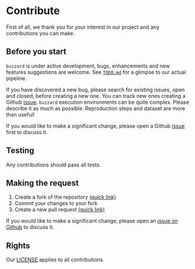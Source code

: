 # Contribute

First of all, we thank you for your interest in our project and any contributions you can make.

## Before you start

`buzzard` is under active development, bugs, enhancements and new features suggestions are welcome. See [`TODO.md`](./TODO.md) for a glimpse to our actual pipeline.

If you have discovered a new bug, please search for existing issues, open and closed, before creating a new one. You can track new ones creating a Github [issue](https://github.com/airware/buzzard/issues). `buzzard` execution environments can be quite complex. Please describe it as much as possible. Reproduction steps and dataset are more than useful!

If you would like to make a significant change, please open a Github [issue](https://github.com/airware/buzzard/issues) first to discuss it.

## Testing

Any contributions should pass all tests.

## Making the request

1. Create a fork of the repository [(quick link)](https://github.com/airware/buzzard#fork-destination-box)
2. Commit your changes to your fork
3. Create a new pull request [(quick link)](https://github.com/airware/buzzard/compare)


If you would like to make a significant change, please open an [issue on Github](https://github.com/airware/buzzard/issues) to discuss it.

## Rights

Our [LICENSE](./LICENSE.md) applies to all contributions.
